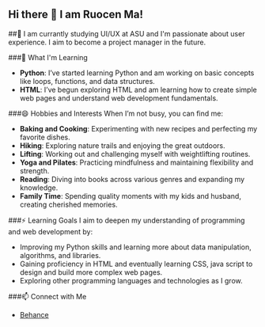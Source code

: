## Hi there 👋 I am  Ruocen Ma!

##🔭 I am currantly studying UI/UX at ASU and I'm passionate about user experience. I aim to become a project manager in the future.

###🌱 What I'm Learning
- **Python**: I’ve started learning Python and am working on basic concepts like loops, functions, and data structures.
- **HTML**: I’ve begun exploring HTML and am learning how to create simple web pages and understand web development fundamentals.

###😄 Hobbies and Interests
When I’m not busy, you can find me:
- **Baking and Cooking**: Experimenting with new recipes and perfecting my favorite dishes.
- **Hiking**: Exploring nature trails and enjoying the great outdoors.
- **Lifting**: Working out and challenging myself with weightlifting routines.
- **Yoga and Pilates**: Practicing mindfulness and maintaining flexibility and strength.
- **Reading**: Diving into books across various genres and expanding my knowledge.
- **Family Time**: Spending quality moments with my kids and husband, creating cherished memories.

###⚡ Learning Goals
I aim to deepen my understanding of programming and web development by:
- Improving my Python skills and learning more about data manipulation, algorithms, and libraries.
- Gaining proficiency in HTML and eventually learning CSS, java script to design and build more complex web pages.
- Exploring other programming languages and technologies as I grow.

###📫 Connect with Me
- [Behance](https://www.behance.net/cencen0807/projects)

<!--
**Cencen0807/Cencen0807** is a ✨ _special_ ✨ repository because its `README.md` (this file) appears on your GitHub profile.
-->
